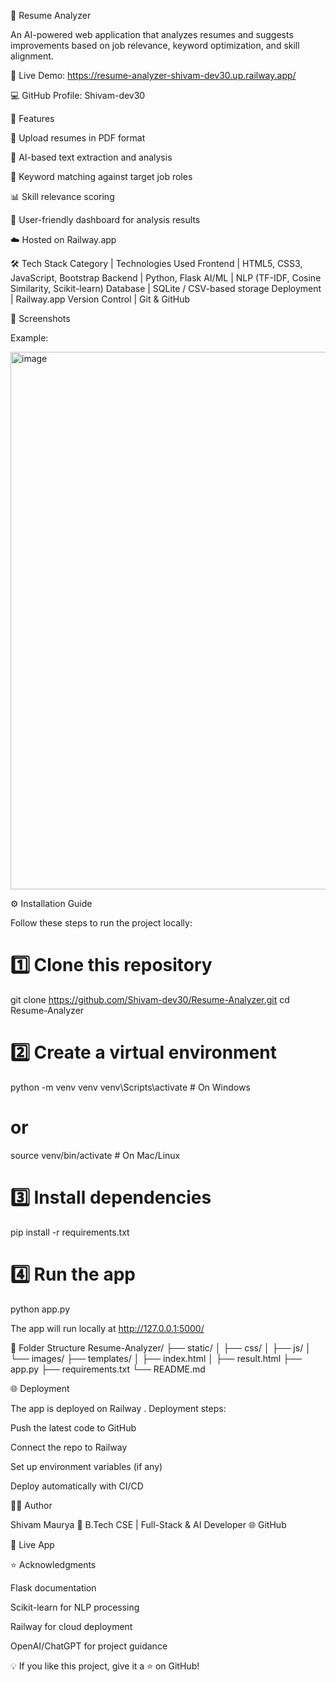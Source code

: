 🧠 Resume Analyzer

An AI-powered web application that analyzes resumes and suggests improvements based on job relevance, keyword optimization, and skill alignment.

🔗 Live Demo: https://resume-analyzer-shivam-dev30.up.railway.app/

💻 GitHub Profile: Shivam-dev30

🚀 Features

📄 Upload resumes in PDF format

🤖 AI-based text extraction and analysis

🎯 Keyword matching against target job roles

📊 Skill relevance scoring

🧾 User-friendly dashboard for analysis results

☁️ Hosted on Railway.app

🛠️ Tech Stack
Category	    |               Technologies Used
Frontend	    |       HTML5, CSS3, JavaScript, Bootstrap
Backend	            |                 Python, Flask
AI/ML	            |   NLP (TF-IDF, Cosine Similarity, Scikit-learn)
Database	    |             SQLite / CSV-based storage
Deployment	    |                   Railway.app
Version Control	    |                  Git & GitHub

📸 Screenshots


Example:

<img width="1918" height="860" alt="image" src="https://github.com/user-attachments/assets/7eb3d9c6-50c7-42ce-891b-960159901a38" />


⚙️ Installation Guide

Follow these steps to run the project locally:

# 1️⃣ Clone this repository
git clone https://github.com/Shivam-dev30/Resume-Analyzer.git
cd Resume-Analyzer

# 2️⃣ Create a virtual environment
python -m venv venv
venv\Scripts\activate    # On Windows
# or
source venv/bin/activate  # On Mac/Linux

# 3️⃣ Install dependencies
pip install -r requirements.txt

# 4️⃣ Run the app
python app.py


The app will run locally at http://127.0.0.1:5000/

📂 Folder Structure
Resume-Analyzer/
├── static/
│   ├── css/
│   ├── js/
│   └── images/
├── templates/
│   ├── index.html
│   ├── result.html
├── app.py
├── requirements.txt
└── README.md

🌐 Deployment

The app is deployed on Railway
.
Deployment steps:

Push the latest code to GitHub

Connect the repo to Railway

Set up environment variables (if any)

Deploy automatically with CI/CD

🧑‍💻 Author

Shivam Maurya
📍 B.Tech CSE | Full-Stack & AI Developer
🌐 GitHub

🔗 Live App

⭐ Acknowledgments

Flask documentation

Scikit-learn for NLP processing

Railway for cloud deployment

OpenAI/ChatGPT for project guidance

💡 If you like this project, give it a ⭐ on GitHub!
